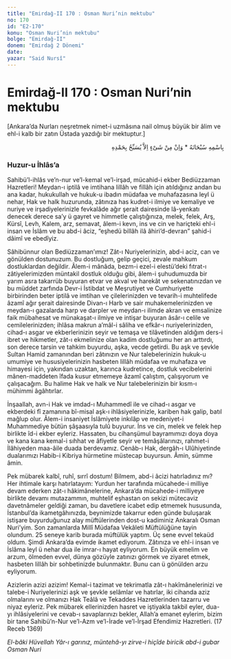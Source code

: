 ```yaml
---
title: "Emirdağ-II 170 : Osman Nuri’nin mektubu"
no: 170
id: "E2-170"
konu: "Osman Nuri’nin mektubu"
bolge: "Emirdağ-II"
donem: "Emirdağ 2 Dönemi"
date: 
yazar: "Said Nursî"
---
```


# Emirdağ-II 170 : Osman Nuri’nin mektubu

<p class="takdim">[Ankara’da Nurları neşretmek nimet-i uzmâsına nail olmuş büyük bir âlim ve ehl-i kalb bir zatın Üstada yazdığı bir mektuptur.]</p>

<p class="arabic" dir="rtl" title="Meal: “Subhân Allah’ın adıyla” * “Hiçbir şey yoktur ki O'nu hamd ile tesbih etmesin” [İsrâ 17:44]">بِاسْمِهِ سُبْحَانَهُ * وَاِنْ مِنْ شَىْءٍ اِلاَّ يُسَبِّحُ بِحَمْدِهِ</p>

### Huzur-u İhlâs’a

Sahibü’l-ihlâs ve’n-nur ve’l-kemal ve’l-irşad, mücahid-i ekber Bediüzzaman Hazretleri! Meydan-ı iptilâ ve imtihana lillâh ve fillâh için atıldığınız andan bu ana kadar, hukukullah ve hukuk-u ibadın müdafaa ve muhafazasına leyl ü nehar, Hak ve halk huzurunda, zâtınıza has kudret-i ilmiye ve kemaliye ve nuriye ve irşadiyelerinizle fevkalâde ağır şerait dairesinde lâ-yenkatı denecek derece sa’y ü gayret ve himmetle çalıştığınıza, melek, felek, Arş, Kürsî, Levh, Kalem, arz, semavat, âlem-i kevn, ins ve cin ve hariçteki ehl-i insan ve İslâm ve bu abd-i âciz, “eşhedü billâh ilâ âhiri’d-devran” şahid-i dâimî ve ebedîyiz.

Sâhibünnur olan Bediüzzaman’ımız! Zât-ı Nuriyelerinizin, abd-i aciz, can ve gönülden dostunuzum. Bu dostluğum, gelip geçici, zevale mahkum dostluklardan değildir. Âlem-i mânâda, bezm-i ezel-i elestü’deki fıtrat-ı zâtiyelerimizden müntakil dostluk olduğu gibi, âlem-i şuhudumuzda bir yarım asra takarrüb buyuran etvar ve akval ve harekât ve sekenatınızdan ve bu müddet zarfında Devr-i İstibdat ve Meşrutiyet ve Cumhuriyette birbirinden beter iptilâ ve imtihan ve çilelerinizden ve tevarih-i muhtelifede âzamî ağır şerait dairesinde Divan-ı Harb ve sair muhakemelerinizden ve meydan-ı gazalarda harp ve darpler ve meydan-ı ilimde akran ve emsalinize faik mübahesat ve münakaşat-ı ilmiye ve intişar buyuran âsâr-ı celile ve cemilelerinizden; ihlâsa makrun a’mâl-i sâliha ve efkâr-ı nuriyelerinizden, cihad-ı asgar ve ekberlerinizin seyir ve temaşa ve tilâvetinden aldığım ders-i ibret ve hikmetler, zât-ı ekmelinize olan kadim dostluğumu her an arttırdı, son derece tarsin ve tahkim buyurdu, aşka, vecde getirdi. Bu aşk ve şevkle Sultan Hamid zamanından beri zâtınızın ve Nur talebelerinizin hukuk-u umumiye ve hususiyelerinizin hasbeten lillâh müdafaa ve muhafaza ve himayesi için, yakından uzaktan, karınca kudretince, dostluk vecibelerini mânen-maddeten îfada kusur etmemeye âzamî çalıştım, çalışıyorum ve çalışacağım. Bu halime Hak ve halk ve Nur talebelerinizin bir kısm-ı mühimmi âgâhtırlar.

İnşaallah, avn-i Hak ve imdad-ı Muhammedî ile ve cihad-ı asgar ve ekberdeki fî zamanına bî-misal aşk-ı ihlâsiyelerinizle, kariben hak galip, batıl mağlup olur. Âlem-i insaniyet İslâmiyete inkılâp ve medeniyet-i Muhammediye bütün şâşaasıyla tulû buyurur. İns ve cin, melek ve felek hep birlikte îd-i ekber eyleriz. Hassaten, bu cihanşümul bayramımızı doya doya ve kana kana kemal-i sıhhat ve âfiyetle seyir ve temâşâlarınızı, rahmet-i İlâhiyeden maa-âile duada berdevamız. Cenâb-ı Hak, dergâh-ı Ulûhiyetinde dualarımızı Habib-i Kibriya hürmetine müstecap buyursun. Âmin, sümme âmin.

Pek mübarek kalbî, ruhî, sırrî dostum! Bilmem, abd-i âcizi hatırladınız mı? Her ihtimale karşı hatırlatayım: Yurdun her tarafında mücahede-i milliye devam ederken zât-ı hâkimânelerine, Ankara’da mücahede-i milliyeye birlikte devamı mutazammın, muhtelif eşhastan on sekizi mütecaviz davetnâmeler geldiği zaman, bu davetlere icabet edip etmemek hususunda, İstanbul’da ikametgâhınızda, beynimizde takarrur eden günde buluşarak istişare buyurduğunuz alay müftülerinden dost-u kadiminiz Ankaralı Osman Nuri’yim. Son zamanlarda Millî Müdafaa Vekâleti Müftülüğüne tayin olundum. 25 seneye karib burada müftülük yaptım. Üç sene evvel tekaüd oldum. Şimdi Ankara’da evimde ikamet ediyorum. Zâtınıza ve ehl-i insan ve İslâma leyl ü nehar dua ile imrar-ı hayat eyliyorum. En büyük emelim ve arzum, ölmeden evvel, dünya gözüyle zatınızı görmek ve ziyaret etmek, hasbeten lillâh bir sohbetinizde bulunmaktır. Bunu can ü gönülden arzu eyliyorum.

Azizlerin azizi azizim! Kemal-i tazimat ve tekrimatla zât-ı hakîmânelerinizi ve talebe-i Nuriyelerinizi aşk ve şevkle selâmlar ve hatırlar, iki cihanda aziz olmalarını ve olmanızı Hak Teâlâ ve Tekaddes Hazretlerinden tazarru ve niyaz eyleriz. Pek mübarek ellerinizden hasret ve iştiyakla takbil eyler, dua-yı ihlâsiyelerini ve cevab-ı savaplarınızı bekler, Allah’a emanet eylerim, bizim bir tane Sahibü’n-Nur ve’l-Azm ve’l-İrade ve’l-İrşad Efendimiz Hazretleri. (17 Receb 1369)

*El-bâki Hüvellah*
*Yâr-ı garınız, müntehâ-yı zirve-i hiçîde biricik abd-i gubar*
*Osman Nuri*
